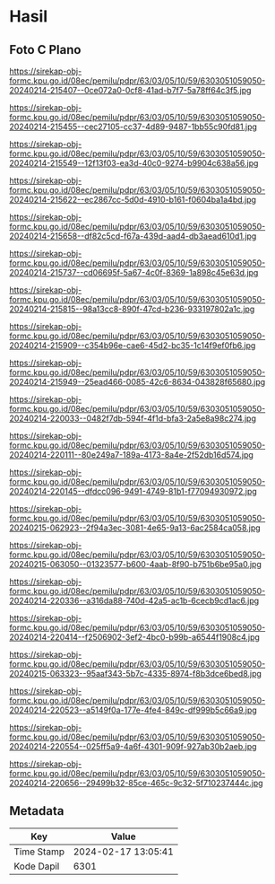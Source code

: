 # Hasil

## Foto C Plano

https://sirekap-obj-formc.kpu.go.id/08ec/pemilu/pdpr/63/03/05/10/59/6303051059050-20240214-215407--0ce072a0-0cf8-41ad-b7f7-5a78ff64c3f5.jpg

https://sirekap-obj-formc.kpu.go.id/08ec/pemilu/pdpr/63/03/05/10/59/6303051059050-20240214-215455--cec27105-cc37-4d89-9487-1bb55c90fd81.jpg

https://sirekap-obj-formc.kpu.go.id/08ec/pemilu/pdpr/63/03/05/10/59/6303051059050-20240214-215549--12f13f03-ea3d-40c0-9274-b9904c638a56.jpg

https://sirekap-obj-formc.kpu.go.id/08ec/pemilu/pdpr/63/03/05/10/59/6303051059050-20240214-215622--ec2867cc-5d0d-4910-b161-f0604ba1a4bd.jpg

https://sirekap-obj-formc.kpu.go.id/08ec/pemilu/pdpr/63/03/05/10/59/6303051059050-20240214-215658--df82c5cd-f67a-439d-aad4-db3aead610d1.jpg

https://sirekap-obj-formc.kpu.go.id/08ec/pemilu/pdpr/63/03/05/10/59/6303051059050-20240214-215737--cd06695f-5a67-4c0f-8369-1a898c45e63d.jpg

https://sirekap-obj-formc.kpu.go.id/08ec/pemilu/pdpr/63/03/05/10/59/6303051059050-20240214-215815--98a13cc8-890f-47cd-b236-933197802a1c.jpg

https://sirekap-obj-formc.kpu.go.id/08ec/pemilu/pdpr/63/03/05/10/59/6303051059050-20240214-215909--c354b96e-cae6-45d2-bc35-1c14f9ef0fb6.jpg

https://sirekap-obj-formc.kpu.go.id/08ec/pemilu/pdpr/63/03/05/10/59/6303051059050-20240214-215949--25ead466-0085-42c6-8634-043828f65680.jpg

https://sirekap-obj-formc.kpu.go.id/08ec/pemilu/pdpr/63/03/05/10/59/6303051059050-20240214-220033--0482f7db-594f-4f1d-bfa3-2a5e8a98c274.jpg

https://sirekap-obj-formc.kpu.go.id/08ec/pemilu/pdpr/63/03/05/10/59/6303051059050-20240214-220111--80e249a7-189a-4173-8a4e-2f52db16d574.jpg

https://sirekap-obj-formc.kpu.go.id/08ec/pemilu/pdpr/63/03/05/10/59/6303051059050-20240214-220145--dfdcc096-9491-4749-81b1-f77094930972.jpg

https://sirekap-obj-formc.kpu.go.id/08ec/pemilu/pdpr/63/03/05/10/59/6303051059050-20240215-062923--2f94a3ec-3081-4e65-9a13-6ac2584ca058.jpg

https://sirekap-obj-formc.kpu.go.id/08ec/pemilu/pdpr/63/03/05/10/59/6303051059050-20240215-063050--01323577-b600-4aab-8f90-b751b6be95a0.jpg

https://sirekap-obj-formc.kpu.go.id/08ec/pemilu/pdpr/63/03/05/10/59/6303051059050-20240214-220336--a316da88-740d-42a5-ac1b-6cecb9cd1ac6.jpg

https://sirekap-obj-formc.kpu.go.id/08ec/pemilu/pdpr/63/03/05/10/59/6303051059050-20240214-220414--f2506902-3ef2-4bc0-b99b-a6544f1908c4.jpg

https://sirekap-obj-formc.kpu.go.id/08ec/pemilu/pdpr/63/03/05/10/59/6303051059050-20240215-063323--95aaf343-5b7c-4335-8974-f8b3dce6bed8.jpg

https://sirekap-obj-formc.kpu.go.id/08ec/pemilu/pdpr/63/03/05/10/59/6303051059050-20240214-220523--a5149f0a-177e-4fe4-849c-df999b5c66a9.jpg

https://sirekap-obj-formc.kpu.go.id/08ec/pemilu/pdpr/63/03/05/10/59/6303051059050-20240214-220554--025ff5a9-4a6f-4301-909f-927ab30b2aeb.jpg

https://sirekap-obj-formc.kpu.go.id/08ec/pemilu/pdpr/63/03/05/10/59/6303051059050-20240214-220656--29499b32-85ce-465c-9c32-5f710237444c.jpg


## Metadata

| Key        | Value               |
| ---------- | ------------------- |
| Time Stamp | 2024-02-17 13:05:41 |
| Kode Dapil | 6301                |



